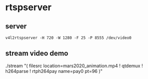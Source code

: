 
# rtspserver

## server
`v4l2rtspserver -H 720 -W 1280 -F 25 -P 8555 /dev/video0`

## stream video demo
./stream "( filesrc location=mars2020_animation.mp4 ! qtdemux ! h264parse ! rtph264pay name=pay0 pt=96 )"


